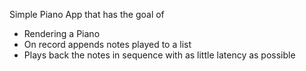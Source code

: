 Simple Piano App that has the goal of

- Rendering a Piano
- On record appends notes played to a list
- Plays back the notes in sequence with as little latency as possible
